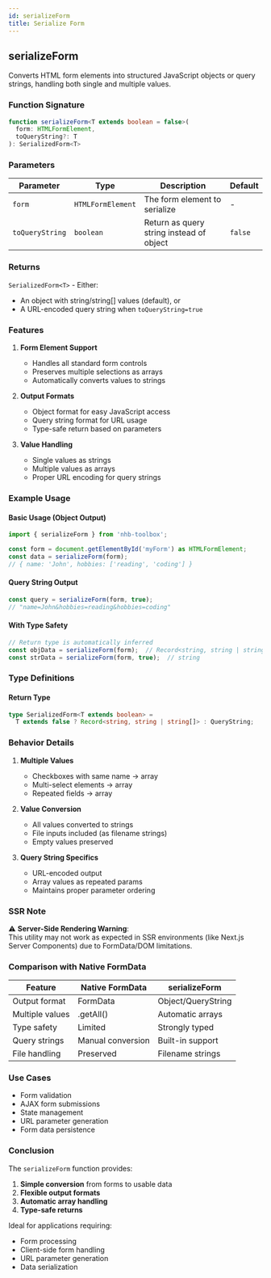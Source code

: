 ```yaml
---
id: serializeForm  
title: Serialize Form  
---
```


## serializeForm

Converts HTML form elements into structured JavaScript objects or query strings, handling both single and multiple values.

### Function Signature

```typescript
function serializeForm<T extends boolean = false>(
  form: HTMLFormElement,
  toQueryString?: T
): SerializedForm<T>
```

### Parameters

| Parameter | Type | Description | Default |
|-----------|------|-------------|---------|
| `form` | `HTMLFormElement` | The form element to serialize | - |
| `toQueryString` | `boolean` | Return as query string instead of object | `false` |

### Returns

`SerializedForm<T>` - Either:

- An object with string/string[] values (default), or
- A URL-encoded query string when `toQueryString=true`

### Features

1. **Form Element Support**
   - Handles all standard form controls
   - Preserves multiple selections as arrays
   - Automatically converts values to strings

2. **Output Formats**
   - Object format for easy JavaScript access
   - Query string format for URL usage
   - Type-safe return based on parameters

3. **Value Handling**
   - Single values as strings
   - Multiple values as arrays
   - Proper URL encoding for query strings

### Example Usage

#### Basic Usage (Object Output)

```typescript
import { serializeForm } from 'nhb-toolbox';

const form = document.getElementById('myForm') as HTMLFormElement;
const data = serializeForm(form);
// { name: 'John', hobbies: ['reading', 'coding'] }
```

#### Query String Output

```typescript
const query = serializeForm(form, true);
// "name=John&hobbies=reading&hobbies=coding"
```

#### With Type Safety

```typescript
// Return type is automatically inferred
const objData = serializeForm(form);  // Record<string, string | string[]>
const strData = serializeForm(form, true);  // string
```

### Type Definitions

#### Return Type

```typescript
type SerializedForm<T extends boolean> =
  T extends false ? Record<string, string | string[]> : QueryString;
```

### Behavior Details

1. **Multiple Values**
   - Checkboxes with same name → array
   - Multi-select elements → array
   - Repeated fields → array

2. **Value Conversion**
   - All values converted to strings
   - File inputs included (as filename strings)
   - Empty values preserved

3. **Query String Specifics**
   - URL-encoded output
   - Array values as repeated params
   - Maintains proper parameter ordering

### SSR Note

⚠️ **Server-Side Rendering Warning**:  
This utility may not work as expected in SSR environments (like Next.js Server Components) due to FormData/DOM limitations.

### Comparison with Native FormData

| Feature | Native FormData | serializeForm |
|---------|----------------|---------------|
| Output format | FormData | Object/QueryString |
| Multiple values | .getAll() | Automatic arrays |
| Type safety | Limited | Strongly typed |
| Query strings | Manual conversion | Built-in support |
| File handling | Preserved | Filename strings |

### Use Cases

- Form validation
- AJAX form submissions
- State management
- URL parameter generation
- Form data persistence

### Conclusion

The `serializeForm` function provides:

1. **Simple conversion** from forms to usable data
2. **Flexible output formats**
3. **Automatic array handling**
4. **Type-safe returns**

Ideal for applications requiring:

- Form processing
- Client-side form handling
- URL parameter generation
- Data serialization
